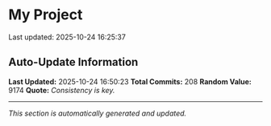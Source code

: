# My Project


Last updated: 2025-10-24 16:25:37























































































































































































































































































































































































































































































































































































































## Auto-Update Information

**Last Updated:** 2025-10-24 16:50:23
**Total Commits:** 208
**Random Value:** 9174
**Quote:** _Consistency is key._

---
_This section is automatically generated and updated._